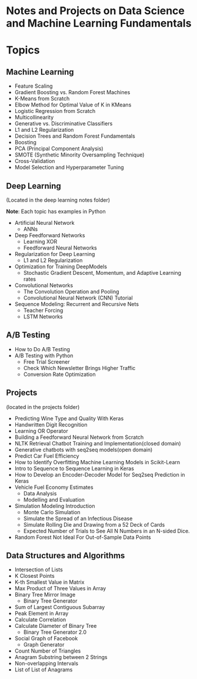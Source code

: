 # Notes and Projects on Data Science and Machine Learning Fundamentals

# Topics
## Machine Learning
- Feature Scaling
- Gradient Boosting vs. Random Forest Machines
- K-Means from Scratch
- Elbow Method for Optimal Value of K in KMeans
- Logistic Regression from Scratch
- Multicollinearity
- Generative vs. Discriminative Classifiers
- L1 and L2 Regularization
- Decision Trees and Random Forest Fundamentals
- Boosting
- PCA (Principal Component Analysis)
- SMOTE (Synthetic Minority Oversampling Technique)
- Cross-Validation
- Model Selection and Hyperparameter Tuning

## Deep Learning 
(Located in the deep learning notes folder)

**Note**: Each topic has examples in Python

- Artificial Neural Network
    - ANNs 
- Deep Feedforward Networks
    - Learning XOR
    - Feedforward Neural Networks
- Regularization for Deep Learning
    - L1 and L2 Regularization
- Optimization for Training DeepModels
    - Stochastic Gradient Descent, Momentum, and Adaptive Learning rates
- Convolutional Networks
    - The Convolution Operation and Pooling
    - Convolutional Neural Network (CNN) Tutorial
- Sequence Modeling: Recurrent and Recursive Nets
    - Teacher Forcing
    - LSTM Networks

## A/B Testing
- How to Do A/B Testing
- A/B Testing with Python
    - Free Trial Screener
    - Check Which Newsletter Brings Higher Traffic
    - Conversion Rate Optimization

## Projects 
(located in the projects folder)
- Predicting Wine Type and Quality With Keras
- Handwritten Digit Recognition
- Learning OR Operator
- Building a Feedforward Neural Network from Scratch
- NLTK Retrieval Chatbot Training and Implementation(closed domain)
- Generative chatbots with seq2seq models(open domain)
- Predict Car Fuel Efficiency
- How to Identify Overfitting Machine Learning Models in Scikit-Learn
- Intro to Sequence to Sequence Learning in Keras
- How to Develop an Encoder-Decoder Model for Seq2seq Prediction in Keras
- Vehicle Fuel Economy Estimates
    - Data Analysis
    - Modelling and Evaluation
- Simulation Modeling Introduction
    - Monte Carlo Simulation
    - Simulate the Spread of an Infectious Disease
    - Simulate Rolling Die and Drawing from a 52 Deck of Cards
    - Expected Number of Trials to See All N Numbers in an N-sided Dice.
- Random Forest Not Ideal For Out-of-Sample Data Points


## Data Structures and Algorithms
- Intersection of Lists
- K Closest Points
- K-th Smallest Value in Matrix
- Max Product of Three Values in Array
- Binary Tree Mirror Image
    - Binary Tree Generator
- Sum of Largest Contiguous Subarray
- Peak Element in Array
- Calculate Correlation
- Calculate Diameter of Binary Tree
    - Binary Tree Generator 2.0
- Social Graph of Facebook
    - Graph Generator
- Count Number of Triangles
- Anagram Substring between 2 Strings
- Non-overlapping Intervals
- List of List of Anagrams